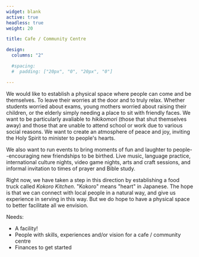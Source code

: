 ```yaml
---
widget: blank
active: true
headless: true
weight: 20

title: Cafe / Community Centre

design:
  columns: "2"

  #spacing:
  #  padding: ["20px", "0", "20px", "0"]

---
```


We would like to establish a physical space where people can come and be themselves. To leave their worries at the door and to truly relax. Whether students worried about exams, young mothers worried about raising their children, or the elderly simply needing a place to sit with friendly faces. We want to be particularly avaliable to *hikikomori* (those that shut themselves away) and those that are unable to attend school or work due to various social reasons. We want to create an atmosphere of peace and joy, inviting the Holy Spirit to minister to people's hearts.

We also want to run events to bring moments of fun and laughter to people--encouraging new friendships to be birthed. Live music, language practice, international culture nights, video game nights, arts and craft sessions, and informal invitation to times of prayer and Bible study. 

Right now, we have taken a step in this direction by establishing a food truck called *Kokoro Kitchen*. "Kokoro" means "heart" in Japanese. The hope is that we can connect with local people in a natural way, and give us experience in serving in this way. But we do hope to have a physical space to better facilitate all we envision.

Needs:

- A facility!
- People with skills, experiences and/or vision for a cafe / community centre
- Finances to get started
